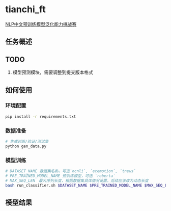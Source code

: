 # tianchi_ft
[NLP中文预训练模型泛化能力挑战赛](https://tianchi.aliyun.com/competition/entrance/531841/information)

## 任务概述

## TODO

1. 模型预测模块，需要调整到提交版本格式

## 如何使用

### 环境配置

```bash
pip install -r requirements.txt
```

### 数据准备

```bash
# 生成训练/验证/测试集
python gen_data.py
```

### 模型训练

```bash
# DATASET_NAME 数据集名称，可选`ocnli`, `ecemotion`, `tnews`
# PRE_TRAINED_MODEL_NAME 预训练模型，可选 `roberta`
# MAX_SEQ_LEN　最大序列长度，根据数据集具体情况设置，后续应该改为动态长度
bash run_classifier.sh $DATASET_NAME $PRE_TRAINED_MODEL_NAME $MAX_SEQ_LEN
```

## 模型结果

